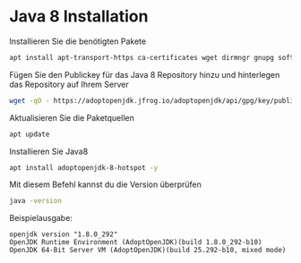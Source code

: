 # Java 8 Installation


Installieren Sie die benötigten Pakete
``` bash
apt install apt-transport-https ca-certificates wget dirmngr gnupg software-properties-common -y
```

Fügen Sie den Publickey für das Java 8 Repository hinzu und hinterlegen das Repository auf Ihrem Server

``` bash
wget -qO - https://adoptopenjdk.jfrog.io/adoptopenjdk/api/gpg/key/public | apt-key add - && add-apt-repository --yes https://adoptopenjdk.jfrog.io/adoptopenjdk/deb/
```

Aktualisieren Sie die Paketquellen

``` bash
apt update
```

Installieren Sie Java8

``` bash
apt install adoptopenjdk-8-hotspot -y
```

Mit diesem Befehl kannst du die Version überprüfen

``` bash
java -version
```
Beispielausgabe:
```
openjdk version "1.8.0_292"
OpenJDK Runtime Environment (AdoptOpenJDK)(build 1.8.0_292-b10)
OpenJDK 64-Bit Server VM (AdoptOpenJDK)(build 25.292-b10, mixed mode)
```
